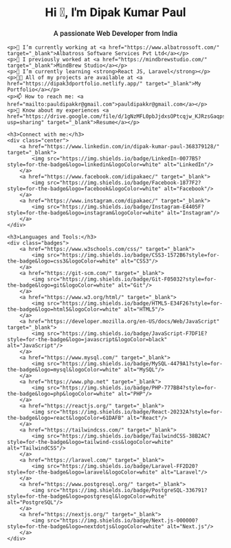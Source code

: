 <!DOCTYPE html>
<html lang="en">
<head>
    <meta charset="UTF-8">
    <meta name="viewport" content="width=device-width, initial-scale=1.0">
    <link href="https://fonts.googleapis.com/css2?family=Roboto:wght@400;500;700&display=swap" rel="stylesheet">
    <style>
        body {
            font-family: 'Roboto', sans-serif;
        }
        h1, h3 {
            text-align: center;
        }
        h1 {
            font-weight: 700;
        }
        h3 {
            font-weight: 500;
        }
        p, a {
            text-align: center;
            display: block;
        }
        .center {
            text-align: center;
        }
        .badges {
            display: flex;
            flex-wrap: wrap;
            justify-content: center;
            gap: 10px;
        }
        .badges img {
            margin: 5px;
        }
    </style>
</head>
<body>
    <h1>Hi 👋, I'm Dipak Kumar Paul</h1>
    <h3>A passionate Web Developer from India</h3>

    <p>🔭 I’m currently working at <a href="https://www.albatrossoft.com/" target="_blank">Albatross Software Services Pvt Ltd</a></p>
    <p>🔭 I previously worked at <a href="https://mindbrewstudio.com/" target="_blank">MindBrew Studio</a></p>
    <p>🌱 I’m currently learning <strong>React JS, Laravel</strong></p>
    <p>👨‍💻 All of my projects are available at <a href="https://dipak3dportfolio.netlify.app/" target="_blank">My Portfolio</a></p>
    <p>📫 How to reach me: <a href="mailto:pauldipakkr@gmail.com">pauldipakkr@gmail.com</a></p>
    <p>📄 Know about my experiences <a href="https://drive.google.com/file/d/1gNzMFL0pbJjdxsOPtcqjw_KJRzsGaqps/view?usp=sharing" target="_blank">Resume</a></p>

    <h3>Connect with me:</h3>
    <div class="center">
        <a href="https://www.linkedin.com/in/dipak-kumar-paul-368379128/" target="_blank">
            <img src="https://img.shields.io/badge/LinkedIn-0077B5?style=for-the-badge&logo=linkedin&logoColor=white" alt="LinkedIn"/>
        </a>
        <a href="https://www.facebook.com/idipakaec/" target="_blank">
            <img src="https://img.shields.io/badge/Facebook-1877F2?style=for-the-badge&logo=facebook&logoColor=white" alt="Facebook"/>
        </a>
        <a href="https://www.instagram.com/dipakaec/" target="_blank">
            <img src="https://img.shields.io/badge/Instagram-E4405F?style=for-the-badge&logo=instagram&logoColor=white" alt="Instagram"/>
        </a>
    </div>

    <h3>Languages and Tools:</h3>
    <div class="badges">
        <a href="https://www.w3schools.com/css/" target="_blank">
            <img src="https://img.shields.io/badge/CSS3-1572B6?style=for-the-badge&logo=css3&logoColor=white" alt="CSS3"/>
        </a>
        <a href="https://git-scm.com/" target="_blank">
            <img src="https://img.shields.io/badge/Git-F05032?style=for-the-badge&logo=git&logoColor=white" alt="Git"/>
        </a>
        <a href="https://www.w3.org/html/" target="_blank">
            <img src="https://img.shields.io/badge/HTML5-E34F26?style=for-the-badge&logo=html5&logoColor=white" alt="HTML5"/>
        </a>
        <a href="https://developer.mozilla.org/en-US/docs/Web/JavaScript" target="_blank">
            <img src="https://img.shields.io/badge/JavaScript-F7DF1E?style=for-the-badge&logo=javascript&logoColor=black" alt="JavaScript"/>
        </a>
        <a href="https://www.mysql.com/" target="_blank">
            <img src="https://img.shields.io/badge/MySQL-4479A1?style=for-the-badge&logo=mysql&logoColor=white" alt="MySQL"/>
        </a>
        <a href="https://www.php.net" target="_blank">
            <img src="https://img.shields.io/badge/PHP-777BB4?style=for-the-badge&logo=php&logoColor=white" alt="PHP"/>
        </a>
        <a href="https://reactjs.org/" target="_blank">
            <img src="https://img.shields.io/badge/React-20232A?style=for-the-badge&logo=react&logoColor=61DAFB" alt="React"/>
        </a>
        <a href="https://tailwindcss.com/" target="_blank">
            <img src="https://img.shields.io/badge/TailwindCSS-38B2AC?style=for-the-badge&logo=tailwind-css&logoColor=white" alt="TailwindCSS"/>
        </a>
        <a href="https://laravel.com/" target="_blank">
            <img src="https://img.shields.io/badge/Laravel-FF2D20?style=for-the-badge&logo=laravel&logoColor=white" alt="Laravel"/>
        </a>
        <a href="https://www.postgresql.org/" target="_blank">
            <img src="https://img.shields.io/badge/PostgreSQL-336791?style=for-the-badge&logo=postgresql&logoColor=white" alt="PostgreSQL"/>
        </a>
        <a href="https://nextjs.org/" target="_blank">
            <img src="https://img.shields.io/badge/Next.js-000000?style=for-the-badge&logo=nextdotjs&logoColor=white" alt="Next.js"/>
        </a>
    </div>
</body>
</html>
